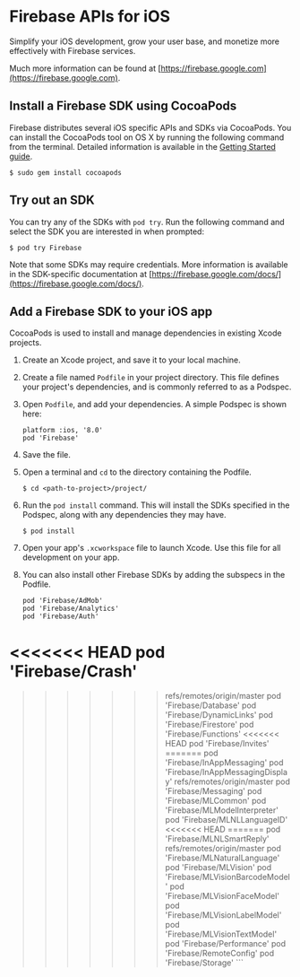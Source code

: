 # Firebase APIs for iOS

Simplify your iOS development, grow your user base, and monetize more
effectively with Firebase services.

Much more information can be found at [https://firebase.google.com](https://firebase.google.com).

## Install a Firebase SDK using CocoaPods

Firebase distributes several iOS specific APIs and SDKs via CocoaPods.
You can install the CocoaPods tool on OS X by running the following command from
the terminal. Detailed information is available in the [Getting Started
guide](https://guides.cocoapods.org/using/getting-started.html#getting-started).

```
$ sudo gem install cocoapods
```

## Try out an SDK

You can try any of the SDKs with `pod try`. Run the following command and select
the SDK you are interested in when prompted:

```
$ pod try Firebase
```

Note that some SDKs may require credentials. More information is available in
the SDK-specific documentation at [https://firebase.google.com/docs/](https://firebase.google.com/docs/).

## Add a Firebase SDK to your iOS app

CocoaPods is used to install and manage dependencies in existing Xcode projects.

1.  Create an Xcode project, and save it to your local machine.
2.  Create a file named `Podfile` in your project directory. This file defines
    your project's dependencies, and is commonly referred to as a Podspec.
3.  Open `Podfile`, and add your dependencies. A simple Podspec is shown here:

    ```
    platform :ios, '8.0'
    pod 'Firebase'
    ```

4.  Save the file.

5.  Open a terminal and `cd` to the directory containing the Podfile.

    ```
    $ cd <path-to-project>/project/
    ```

6.  Run the `pod install` command. This will install the SDKs specified in the
    Podspec, along with any dependencies they may have.

    ```
    $ pod install
    ```

7.  Open your app's `.xcworkspace` file to launch Xcode. Use this file for all
    development on your app.

8.  You can also install other Firebase SDKs by adding the subspecs in the
    Podfile.

    ```
    pod 'Firebase/AdMob'
    pod 'Firebase/Analytics'
    pod 'Firebase/Auth'
<<<<<<< HEAD
    pod 'Firebase/Crash'
=======
>>>>>>> refs/remotes/origin/master
    pod 'Firebase/Database'
    pod 'Firebase/DynamicLinks'
    pod 'Firebase/Firestore'
    pod 'Firebase/Functions'
<<<<<<< HEAD
    pod 'Firebase/Invites'
=======
    pod 'Firebase/InAppMessaging'
    pod 'Firebase/InAppMessagingDisplay'
>>>>>>> refs/remotes/origin/master
    pod 'Firebase/Messaging'
    pod 'Firebase/MLCommon'
    pod 'Firebase/MLModelInterpreter'
    pod 'Firebase/MLNLLanguageID'
<<<<<<< HEAD
=======
    pod 'Firebase/MLNLSmartReply'
>>>>>>> refs/remotes/origin/master
    pod 'Firebase/MLNaturalLanguage'
    pod 'Firebase/MLVision'
    pod 'Firebase/MLVisionBarcodeModel'
    pod 'Firebase/MLVisionFaceModel'
    pod 'Firebase/MLVisionLabelModel'
    pod 'Firebase/MLVisionTextModel'
    pod 'Firebase/Performance'
    pod 'Firebase/RemoteConfig'
    pod 'Firebase/Storage'
    ```
